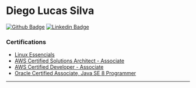 # Diego Lucas Silva

[![Github Badge](https://img.shields.io/badge/-Github-000?style=flat-square&logo=Github&logoColor=white&link=https://github.com/victoramsantos)](https://github.com/diegolucasilva)
[![Linkedin Badge](https://img.shields.io/badge/-LinkedIn-blue?style=flat-square&logo=Linkedin&logoColor=white&link=https://www.linkedin.com/in/diego-lucas-da-silva-a7a370119//)](https://br.linkedin.com/in/diego-lucas-silva-a7a370119/)


### Certifications
- [Linux Essencials
](https://cs.lpi.org/caf/Xamman/certification/verify/LPI000416658/y9rbzudkvn)
- [AWS Certified Solutions Architect - Associate
](https://www.youracclaim.com/badges/04533f73-18f7-4f27-be85-9184fa8d245c/linked_in_profile)
- [AWS Certified Developer - Associate
](https://www.youracclaim.com/badges/b980a40b-61af-4f47-88cb-aa9c2b7afed6/linked_in_profile)
- [Oracle Certified Associate, Java SE 8 Programmer
](https://www.youracclaim.com/badges/d1730684-cdec-44ab-88d1-ef6640570901/linked_i)

---
